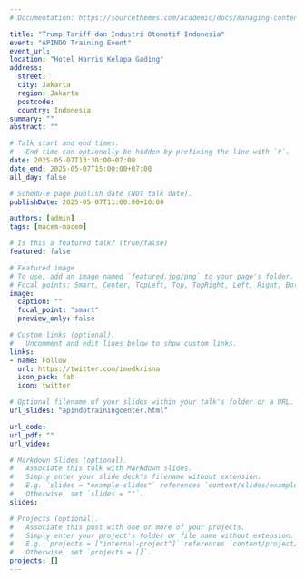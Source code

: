 ```yaml
---
# Documentation: https://sourcethemes.com/academic/docs/managing-content/

title: "Trump Tariff dan Industri Otomotif Indonesia"
event: "APINDO Training Event"
event_url: 
location: "Hotel Harris Kelapa Gading"
address:
  street:
  city: Jakarta
  region: Jakarta
  postcode:
  country: Indonesia
summary: ""
abstract: ""

# Talk start and end times.
#   End time can optionally be hidden by prefixing the line with `#`.
date: 2025-05-07T13:30:00+07:00
date_end: 2025-05-07T15:00:00+07:00
all_day: false

# Schedule page publish date (NOT talk date).
publishDate: 2025-05-07T11:00:00+10:00

authors: [admin]
tags: [macem-macem]

# Is this a featured talk? (true/false)
featured: false

# Featured image
# To use, add an image named `featured.jpg/png` to your page's folder. 
# Focal points: Smart, Center, TopLeft, Top, TopRight, Left, Right, BottomLeft, Bottom, BottomRight.
image:
  caption: ""
  focal_point: "smart"
  preview_only: false

# Custom links (optional).
#   Uncomment and edit lines below to show custom links.
links:
- name: Follow
  url: https://twitter.com/imedkrisna
  icon_pack: fab
  icon: twitter

# Optional filename of your slides within your talk's folder or a URL.
url_slides: "apindotrainingcenter.html"

url_code:
url_pdf: ""
url_video:

# Markdown Slides (optional).
#   Associate this talk with Markdown slides.
#   Simply enter your slide deck's filename without extension.
#   E.g. `slides = "example-slides"` references `content/slides/example-slides.md`.
#   Otherwise, set `slides = ""`.
slides: 

# Projects (optional).
#   Associate this post with one or more of your projects.
#   Simply enter your project's folder or file name without extension.
#   E.g. `projects = ["internal-project"]` references `content/project/deep-learning/index.md`.
#   Otherwise, set `projects = []`.
projects: []
---
```

